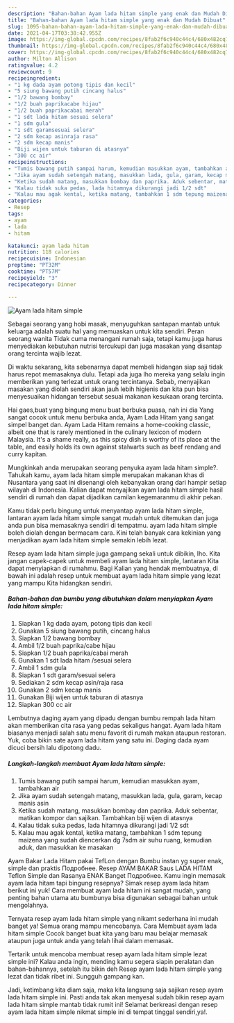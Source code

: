 ```yaml
---
description: "Bahan-bahan Ayam lada hitam simple yang enak dan Mudah Dibuat"
title: "Bahan-bahan Ayam lada hitam simple yang enak dan Mudah Dibuat"
slug: 1095-bahan-bahan-ayam-lada-hitam-simple-yang-enak-dan-mudah-dibuat
date: 2021-04-17T03:38:42.955Z
image: https://img-global.cpcdn.com/recipes/8fab2f6c940c44c4/680x482cq70/ayam-lada-hitam-simple-foto-resep-utama.jpg
thumbnail: https://img-global.cpcdn.com/recipes/8fab2f6c940c44c4/680x482cq70/ayam-lada-hitam-simple-foto-resep-utama.jpg
cover: https://img-global.cpcdn.com/recipes/8fab2f6c940c44c4/680x482cq70/ayam-lada-hitam-simple-foto-resep-utama.jpg
author: Milton Allison
ratingvalue: 4.2
reviewcount: 9
recipeingredient:
- "1 kg dada ayam potong tipis dan kecil"
- "5 siung bawang putih cincang halus"
- "1/2 bawang bombay"
- "1/2 buah paprikacabe hijau"
- "1/2 buah paprikacabai merah"
- "1 sdt lada hitam sesuai selera"
- "1 sdm gula"
- "1 sdt garamsesuai selera"
- "2 sdm kecap asinraja rasa"
- "2 sdm kecap manis"
- "Biji wijen untuk taburan di atasnya"
- "300 cc air"
recipeinstructions:
- "Tumis bawang putih sampai harum, kemudian masukkan ayam, tambahkan air"
- "Jika ayam sudah setengah matang, masukkan lada, gula, garam, kecap manis asin"
- "Ketika sudah matang, masukkan bombay dan paprika. Aduk sebentar, matikan kompor dan sajikan. Tambahkan biji wijen di atasnya"
- "Kalau tidak suka pedas, lada hitamnya dikurangi jadi 1/2 sdt"
- "Kalau mau agak kental, ketika matang, tambahkan 1 sdm tepung maizena yang sudah diencerkan dg 7sdm air suhu ruang, kemudian aduk, dan masukkan ke masakan"
categories:
- Resep
tags:
- ayam
- lada
- hitam

katakunci: ayam lada hitam 
nutrition: 118 calories
recipecuisine: Indonesian
preptime: "PT32M"
cooktime: "PT57M"
recipeyield: "3"
recipecategory: Dinner

---
```



![Ayam lada hitam simple](https://img-global.cpcdn.com/recipes/8fab2f6c940c44c4/680x482cq70/ayam-lada-hitam-simple-foto-resep-utama.jpg)

Sebagai seorang yang hobi masak, menyuguhkan santapan mantab untuk keluarga adalah suatu hal yang memuaskan untuk kita sendiri. Peran seorang  wanita Tidak cuma menangani rumah saja, tetapi kamu juga harus menyediakan kebutuhan nutrisi tercukupi dan juga masakan yang disantap orang tercinta wajib lezat.

Di waktu  sekarang, kita sebenarnya dapat membeli hidangan siap saji tidak harus repot memasaknya dulu. Tetapi ada juga lho mereka yang selalu ingin memberikan yang terlezat untuk orang tercintanya. Sebab, menyajikan masakan yang diolah sendiri akan jauh lebih higienis dan kita pun bisa menyesuaikan hidangan tersebut sesuai makanan kesukaan orang tercinta. 

Hai gaes,buat yang bingung menu buat berbuka puasa, nah ini dia Yang sangat cocok untuk menu berbuka anda, Ayam Lada Hitam yang sangat simpel banget dan. Ayam Lada Hitam remains a home-cooking classic, albeit one that is rarely mentioned in the culinary lexicon of modern Malaysia. It&#39;s a shame really, as this spicy dish is worthy of its place at the table, and easily holds its own against stalwarts such as beef rendang and curry kapitan.

Mungkinkah anda merupakan seorang penyuka ayam lada hitam simple?. Tahukah kamu, ayam lada hitam simple merupakan makanan khas di Nusantara yang saat ini disenangi oleh kebanyakan orang dari hampir setiap wilayah di Indonesia. Kalian dapat menyajikan ayam lada hitam simple hasil sendiri di rumah dan dapat dijadikan camilan kegemaranmu di akhir pekan.

Kamu tidak perlu bingung untuk menyantap ayam lada hitam simple, lantaran ayam lada hitam simple sangat mudah untuk ditemukan dan juga anda pun bisa memasaknya sendiri di tempatmu. ayam lada hitam simple boleh diolah dengan bermacam cara. Kini telah banyak cara kekinian yang menjadikan ayam lada hitam simple semakin lebih lezat.

Resep ayam lada hitam simple juga gampang sekali untuk dibikin, lho. Kita jangan capek-capek untuk membeli ayam lada hitam simple, lantaran Kita dapat menyiapkan di rumahmu. Bagi Kalian yang hendak membuatnya, di bawah ini adalah resep untuk membuat ayam lada hitam simple yang lezat yang mampu Kita hidangkan sendiri.

<!--inarticleads1-->

##### Bahan-bahan dan bumbu yang dibutuhkan dalam menyiapkan Ayam lada hitam simple:

1. Siapkan 1 kg dada ayam, potong tipis dan kecil
1. Gunakan 5 siung bawang putih, cincang halus
1. Siapkan 1/2 bawang bombay
1. Ambil 1/2 buah paprika/cabe hijau
1. Siapkan 1/2 buah paprika/cabai merah
1. Gunakan 1 sdt lada hitam /sesuai selera
1. Ambil 1 sdm gula
1. Siapkan 1 sdt garam/sesuai selera
1. Sediakan 2 sdm kecap asin/raja rasa
1. Gunakan 2 sdm kecap manis
1. Gunakan Biji wijen untuk taburan di atasnya
1. Siapkan 300 cc air


Lembutnya daging ayam yang dipadu dengan bumbu rempah lada hitam akan memberikan cita rasa yang pedas sekaligus hangat. Ayam lada hitam biasanya menjadi salah satu menu favorit di rumah makan ataupun restoran. Yuk, coba bikin sate ayam lada hitam yang satu ini. Daging dada ayam dicuci bersih lalu dipotong dadu. 

<!--inarticleads2-->

##### Langkah-langkah membuat Ayam lada hitam simple:

1. Tumis bawang putih sampai harum, kemudian masukkan ayam, tambahkan air
1. Jika ayam sudah setengah matang, masukkan lada, gula, garam, kecap manis asin
1. Ketika sudah matang, masukkan bombay dan paprika. Aduk sebentar, matikan kompor dan sajikan. Tambahkan biji wijen di atasnya
1. Kalau tidak suka pedas, lada hitamnya dikurangi jadi 1/2 sdt
1. Kalau mau agak kental, ketika matang, tambahkan 1 sdm tepung maizena yang sudah diencerkan dg 7sdm air suhu ruang, kemudian aduk, dan masukkan ke masakan


Ayam Bakar Lada Hitam pakai TefLon dengan Bumbu instan yg super enak, simple dan praktis Подробнее. Resep AYAM BAKAR Saus LADA HITAM Teflon Simple dan Rasanya ENAK Banget Подробнее. Kamu ingin memasak ayam lada hitam tapi bingung resepnya? Simak resep ayam lada hitam berikut ini yuk! Cara membuat ayam lada hitam ini sangat mudah, yang penting bahan utama atu bumbunya bisa digunakan sebagai bahan untuk mengolahnya. 

Ternyata resep ayam lada hitam simple yang nikamt sederhana ini mudah banget ya! Semua orang mampu mencobanya. Cara Membuat ayam lada hitam simple Cocok banget buat kita yang baru mau belajar memasak ataupun juga untuk anda yang telah lihai dalam memasak.

Tertarik untuk mencoba membuat resep ayam lada hitam simple lezat simple ini? Kalau anda ingin, mending kamu segera siapin peralatan dan bahan-bahannya, setelah itu bikin deh Resep ayam lada hitam simple yang lezat dan tidak ribet ini. Sungguh gampang kan. 

Jadi, ketimbang kita diam saja, maka kita langsung saja sajikan resep ayam lada hitam simple ini. Pasti anda tak akan menyesal sudah bikin resep ayam lada hitam simple mantab tidak rumit ini! Selamat berkreasi dengan resep ayam lada hitam simple nikmat simple ini di tempat tinggal sendiri,ya!.

